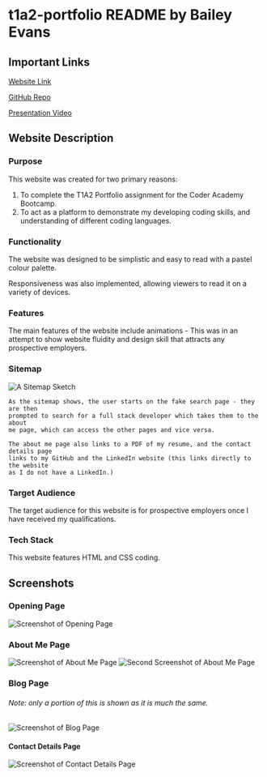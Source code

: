 # t1a2-portfolio README by Bailey Evans  

  

## Important Links
[Website Link](https://silly-sorbet-94c845.netlify.app/)

[GitHub Repo](https://github.com/Bailey117/t1a2-portfolio)

[Presentation Video](https://youtu.be/8AacfseVG0w)  

## Website Description
### Purpose 
This website was created for two primary reasons:  

1. To complete the T1A2 Portfolio assignment for the Coder Academy Bootcamp.
2. To act as a platform to demonstrate my developing coding skills, and understanding of different coding languages.  

### Functionality 
The website was designed to be simplistic and easy to read with a pastel colour palette. 

Responsiveness was also implemented, allowing viewers to read it on a variety of devices.  
###  Features
The main features of the website include animations - This was in an attempt to show website fluidity and design skill that attracts any prospective employers.

### Sitemap 
![A Sitemap Sketch](./docs/sitemap.png)

    As the sitemap shows, the user starts on the fake search page - they are then
    prompted to search for a full stack developer which takes them to the about
    me page, which can access the other pages and vice versa. 

    The about me page also links to a PDF of my resume, and the contact details page
    links to my GitHub and the LinkedIn website (this links directly to the website
    as I do not have a LinkedIn.)

###  Target Audience
The target audience for this website is for prospective employers once I have received my qualifications.
### Tech Stack
This website features HTML and CSS coding.

## Screenshots

### Opening Page
![Screenshot of Opening Page](./docs/openingpage.png)
### About Me Page
![Screenshot of About Me Page](.//docs/aboutmepage1.png)
![Second Screenshot of About Me Page](./docs/aboutmepage2.png)
### Blog Page
###### Note: only a portion of this is shown as it is much the same.
![Screenshot of Blog Page](./docs/blogspage.png)
#### Contact Details Page
![Screenshot of Contact Details Page](./docs/contactdetailspage.png)